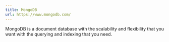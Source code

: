 ```yaml
---
title: MongoDB
url: https://www.mongodb.com/
---
```


MongoDB is a document database with the scalability and flexibility that you want with the querying and indexing that you need.
